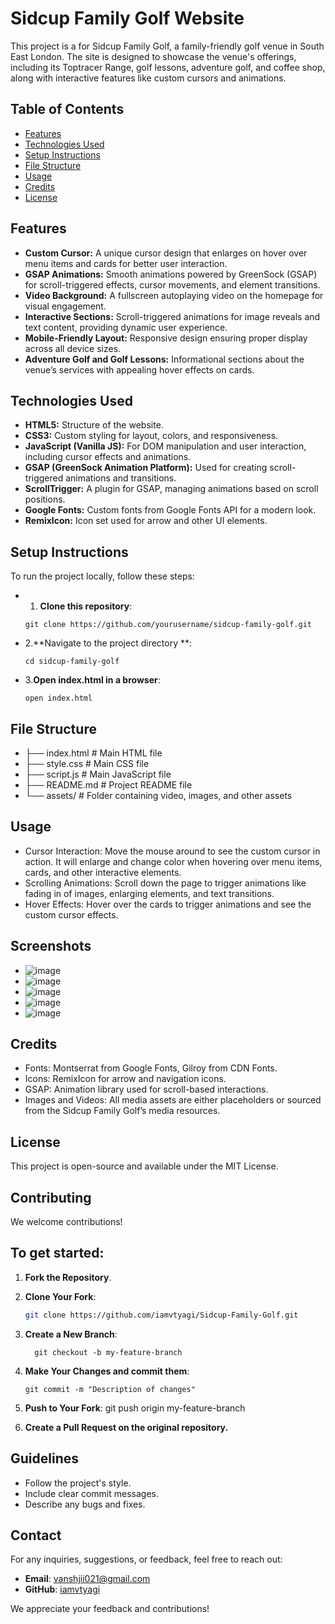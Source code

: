 # Sidcup Family Golf Website

This project is a for Sidcup Family Golf, a family-friendly golf venue in South East London. The site is designed to showcase the venue's offerings, including its Toptracer Range, golf lessons, adventure golf, and coffee shop, along with interactive features like custom cursors and animations.

## Table of Contents
- [Features](#features)
- [Technologies Used](#technologies-used)
- [Setup Instructions](#setup-instructions)
- [File Structure](#file-structure)
- [Usage](#usage)
- [Credits](#credits)
- [License](#license)

## Features
- **Custom Cursor:** A unique cursor design that enlarges on hover over menu items and cards for better user interaction.
- **GSAP Animations:** Smooth animations powered by GreenSock (GSAP) for scroll-triggered effects, cursor movements, and element transitions.
- **Video Background:** A fullscreen autoplaying video on the homepage for visual engagement.
- **Interactive Sections:** Scroll-triggered animations for image reveals and text content, providing dynamic user experience.
- **Mobile-Friendly Layout:** Responsive design ensuring proper display across all device sizes.
- **Adventure Golf and Golf Lessons:** Informational sections about the venue’s services with appealing hover effects on cards.

## Technologies Used
- **HTML5:** Structure of the website.
- **CSS3:** Custom styling for layout, colors, and responsiveness.
- **JavaScript (Vanilla JS):** For DOM manipulation and user interaction, including cursor effects and animations.
- **GSAP (GreenSock Animation Platform):** Used for creating scroll-triggered animations and transitions.
- **ScrollTrigger:** A plugin for GSAP, managing animations based on scroll positions.
- **Google Fonts:** Custom fonts from Google Fonts API for a modern look.
- **RemixIcon:** Icon set used for arrow and other UI elements.

## Setup Instructions

To run the project locally, follow these steps:
- 1. **Clone this repository**:
   ```bash##
   git clone https://github.com/yourusername/sidcup-family-golf.git

- 2.**Navigate to the project directory **:
   ```bash##
   cd sidcup-family-golf

 - 3.**Open index.html in a browser**:
    ```bash##
    open index.html

## File Structure

-  ├── index.html          # Main HTML file
- ├── style.css           # Main CSS file
- ├── script.js           # Main JavaScript file
- ├── README.md           # Project README file
- └── assets/             # Folder containing video, images, and other assets

## Usage
- Cursor Interaction: Move the mouse around to see the custom cursor in action. It will enlarge and change color when hovering over menu items, cards, and other interactive elements.
- Scrolling Animations: Scroll down the page to trigger animations like fading in of images, enlarging elements, and text transitions.
- Hover Effects: Hover over the cards to trigger animations and see the custom cursor effects.

## Screenshots
- ![image](https://github.com/user-attachments/assets/e231e82f-6896-49b9-ba89-c7746e88c617)
- ![image](https://github.com/user-attachments/assets/a06684b3-3220-40ec-8545-f564d4ac7a8c)
- ![image](https://github.com/user-attachments/assets/41bb3108-74a8-4220-a593-ec3e76f93053)
- ![image](https://github.com/user-attachments/assets/8e63023e-81d0-4ef3-b91b-5703a5d7ddb7)
- ![image](https://github.com/user-attachments/assets/23564634-7423-45d7-b3f2-091f820003d4)


## Credits
- Fonts: Montserrat from Google Fonts, Gilroy from CDN Fonts.
- Icons: RemixIcon for arrow and navigation icons.
- GSAP: Animation library used for scroll-based interactions.
- Images and Videos: All media assets are either placeholders or sourced from the Sidcup Family Golf’s media resources.

## License
This project is open-source and available under the MIT License.

## Contributing

We welcome contributions!
## To get started:

1. **Fork the Repository**.
2. **Clone Your Fork**:

   ```bash
   git clone https://github.com/iamvtyagi/Sidcup-Family-Golf.git
3. **Create a New Branch**:
   ```bash##
     git checkout -b my-feature-branch

 4. **Make Your Changes and commit them**:
      ```bash##
     git commit -m "Description of changes"

5. **Push to Your Fork**:
     git push origin my-feature-branch
6. **Create a Pull Request on the original repository.**

## Guidelines
 - Follow the project's style.
-  Include clear commit messages.
  - Describe any bugs and fixes.

## Contact

For any inquiries, suggestions, or feedback, feel free to reach out:

- **Email**: vanshjii021@gmail.com
- **GitHub**: [iamvtyagi](https://github.com/iamvtyagi)

We appreciate your feedback and contributions!

